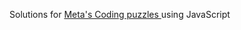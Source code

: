 Solutions for <a href="https://www.metacareers.com/profile/coding_puzzles">Meta's Coding puzzles </a> using JavaScript
